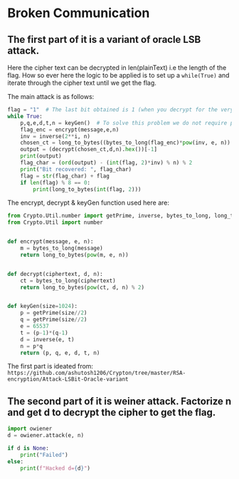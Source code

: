 # Broken Communication

## The first part of it is a variant of oracle LSB attack.

Here the cipher text can be decrypted in len(plainText) i.e the length of the flag. How so ever here the logic to be applied is to set up a `while(True)` and iterate through the cipher text until we get the flag.

The main attack is as follows:

```python
flag = "1"  # The last bit obtained is 1 (when you decrypt for the very first time.)
while True:
	p,q,e,d,t,n = keyGen()  # To solve this problem we do not require p,q and it would not be mentioned too.
	flag_enc = encrypt(message,e,n)
	inv = inverse(2**i, n)
	chosen_ct = long_to_bytes((bytes_to_long(flag_enc)*pow(inv, e, n)) % n)
	output = (decrypt(chosen_ct,d,n).hex())[-1]
	print(output)
	flag_char = (ord(output) - (int(flag, 2)*inv) % n) % 2
	print("Bit recovered: ", flag_char)
	flag = str(flag_char) + flag
	if len(flag) % 8 == 0:
		print(long_to_bytes(int(flag, 2)))
```

The encrypt, decrypt & keyGen function used here are:

```python
from Crypto.Util.number import getPrime, inverse, bytes_to_long, long_to_bytes, GCD
from Crypto.Util import number


def encrypt(message, e, n):
    m = bytes_to_long(message)
    return long_to_bytes(pow(m, e, n))


def decrypt(ciphertext, d, n):
    ct = bytes_to_long(ciphertext)
    return long_to_bytes(pow(ct, d, n) % 2)


def keyGen(size=1024):
    p = getPrime(size//2)
    q = getPrime(size//2)
    e = 65537
    t = (p-1)*(q-1)
    d = inverse(e, t)
    n = p*q
    return (p, q, e, d, t, n)
```

The first part is ideated from: `https://github.com/ashutosh1206/Crypton/tree/master/RSA-encryption/Attack-LSBit-Oracle-variant`

## The second part of it is weiner attack. Factorize n and get d to decrypt the cipher to get the flag.

```python
import owiener
d = owiener.attack(e, n)

if d is None:
    print("Failed")
else:
    print(f"Hacked d={d}")
```
